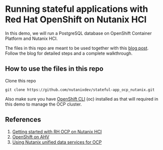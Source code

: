 # Running stateful applications with Red Hat OpenShift on Nutanix HCI


In this demo, we will run a PostgreSQL database on OpenShift Container Platform and Nutanix HCI.

The files in this repo are meant to be used together with this [blog post](https://www.nutanix.dev/2022/04/29/running-stateful-applications-with-red-hat-openshift-on-nutanix-hci/). Follow the blog for detailed steps and a complete walkthrough.

## How to use the files in this repo

Clone this repo
```
git clone https://github.com/nutanixdev/stateful-app_ocp_nutanix.git
```

Also make sure you have [OpenShift CLI](https://docs.openshift.com/container-platform/4.10/cli_reference/openshift_cli/getting-started-cli.html) (oc) installed as that will required in this demo to manage the OCP cluster.

## References


1.  [Getting started with RH OCP on Nutanix HCI](https://www.nutanix.dev/2021/10/26/getting-started-with-red-hat-openshift-on-nutanix-hci/)
2. [OpenShift on AHV](https://www.nutanix.dev/2022/02/25/deploying-red-hat-openshift-on-nutanix-ahv/)
3. [Using Nutanix unified data services for OCP](https://www.nutanix.dev/2022/03/30/using-red-hat-openshift-with-nutanix-unified-data-services/)
